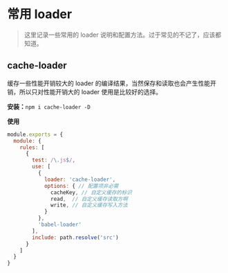 # 常用 loader

> 这里记录一些常用的 loader 说明和配置方法。过于常见的不记了，应该都知道。

## cache-loader

缓存一些性能开销较大的 loader 的编译结果，当然保存和读取也会产生性能开销，所以只对性能开销大的 loader 使用是比较好的选择。

**安装：**`npm i cache-loader -D`

**使用** 

```js
module.exports = {
  module: {
    rules: [
      {
        test: /\.js$/,
        use: [
          {
            loader: 'cache-loader',
            options: { // 配置项非必需
              cacheKey, // 自定义缓存的标识
              read,  // 自定义缓存读取方啊
              write, // 自定义缓存写入方法
            }
          },
          'babel-loader'
        ],
        include: path.resolve('src')
      }
    ]
  }
}
```

